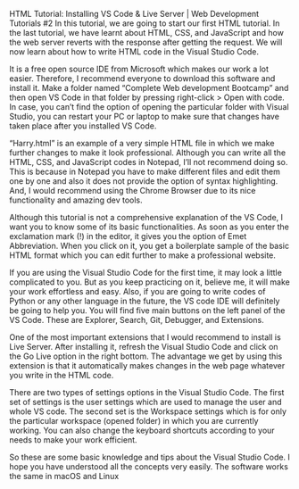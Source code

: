 HTML Tutorial: Installing VS Code & Live Server | Web Development Tutorials #2
In this tutorial, we are going to start our first HTML tutorial. In the last tutorial, we have learnt about HTML, CSS, and JavaScript and how the web server reverts with the response after getting the request. We will now learn about how to write HTML code in the Visual Studio Code.

It is a free open source IDE from Microsoft which makes our work a lot easier. Therefore, I recommend everyone to download this software and install it. Make a folder named “Complete Web development Bootcamp” and then open VS Code in that folder by pressing right-click > Open with code. In case, you can’t find the option of opening the particular folder with Visual Studio, you can restart your PC or laptop to make sure that changes have taken place after you installed VS Code.

“Harry.html” is an example of a very simple HTML file in which we make further changes to make it look professional. Although you can write all the HTML, CSS, and JavaScript codes in Notepad, I’ll not recommend doing so. This is because in Notepad you have to make different files and edit them one by one and also it does not provide the option of syntax highlighting. And, I would recommend using the Chrome Browser due to its nice functionality and amazing dev tools. 

Although this tutorial is not a comprehensive explanation of the VS Code, I want you to know some of its basic functionalities. As soon as you enter the exclamation mark (!) in the editor, it gives you the option of Emet Abbreviation. When you click on it, you get a boilerplate sample of the basic HTML format which you can edit further to make a professional website. 

If you are using the Visual Studio Code for the first time, it may look a little complicated to you. But as you keep practicing on it, believe me, it will make your work effortless and easy. Also, if you are going to write codes of Python or any other language in the future, the VS code IDE will definitely be going to help you. You will find five main buttons on the left panel of the VS Code. These are Explorer, Search, Git, Debugger, and Extensions. 

One of the most important extensions that I would recommend to install is Live Server. After installing it, refresh the Visual Studio Code and click on the Go Live option in the right bottom. The advantage we get by using this extension is that it automatically makes changes in the web page whatever you write in the HTML code.

There are two types of settings options in the Visual Studio Code. The first set of settings is the user settings which are used to manage the user and whole VS code. The second set is the Workspace settings which is for only the particular workspace (opened folder) in which you are currently working. You can also change the keyboard shortcuts according to your needs to make your work efficient.

So these are some basic knowledge and tips about the Visual Studio Code. I hope you have understood all the concepts very easily. The software works the same in macOS and Linux